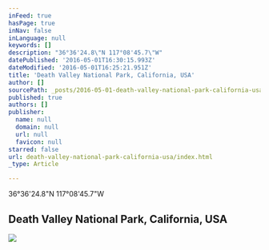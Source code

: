 ```yaml
---
inFeed: true
hasPage: true
inNav: false
inLanguage: null
keywords: []
description: "36°36'24.8\"N 117°08'45.7\"W"
datePublished: '2016-05-01T16:30:15.993Z'
dateModified: '2016-05-01T16:25:21.951Z'
title: 'Death Valley National Park, California, USA'
author: []
sourcePath: _posts/2016-05-01-death-valley-national-park-california-usa.md
published: true
authors: []
publisher:
  name: null
  domain: null
  url: null
  favicon: null
starred: false
url: death-valley-national-park-california-usa/index.html
_type: Article

---
```

36°36'24.8"N 117°08'45.7"W

## Death Valley National Park, California, USA
![](https://the-grid-user-content.s3-us-west-2.amazonaws.com/4d5fa349-d340-427c-aaf8-5a2e1b60629a.jpg)